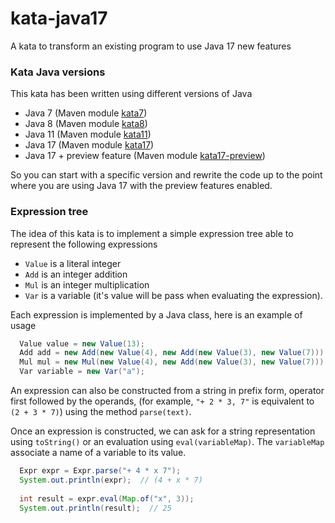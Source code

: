 # kata-java17
A kata to transform an existing program to use Java 17 new features

### Kata Java versions

This kata has been written using different versions of Java
- Java 7 (Maven module [kata7](kata7))
- Java 8 (Maven module [kata8](kata8))
- Java 11 (Maven module [kata11](kata11))
- Java 17 (Maven module [kata17](kata17))
- Java 17 + preview feature (Maven module [kata17-preview](kata17-preview))

So you can start with a specific version and rewrite the code up to the point where you are using Java 17
with the preview features enabled.

### Expression tree

The idea of this kata is to implement a simple expression tree able to represent the following expressions
- `Value` is a literal integer
- `Add` is an integer addition
- `Mul` is an integer multiplication
- `Var` is a variable (it's value will be pass when evaluating the expression).

Each expression is implemented by a Java class, here is an example of usage
```java
  Value value = new Value(13);
  Add add = new Add(new Value(4), new Add(new Value(3), new Value(7)));
  Mul mul = new Mul(new Value(4), new Add(new Value(3), new Value(7)));
  Var variable = new Var("a");
```

An expression can also be constructed from a string in prefix form, operator first followed by the operands,
(for example, `"+ 2 * 3, 7"` is equivalent to `(2 + 3 * 7)`) using the method `parse(text)`.

Once an expression is constructed, we can ask for a string representation using `toString()` or an evaluation
using `eval(variableMap)`. The `variableMap` associate a name of a variable to its value.
```java
  Expr expr = Expr.parse("+ 4 * x 7");
  System.out.println(expr);  // (4 + x * 7) 
  
  int result = expr.eval(Map.of("x", 3));
  System.out.println(result);  // 25
```
